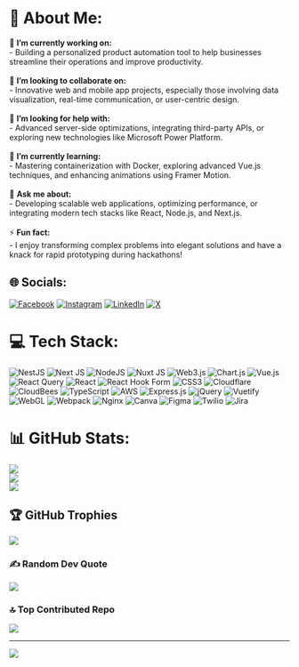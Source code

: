 # 💫 About Me:
🔭 **I’m currently working on:**  <br>- Building a personalized product automation tool to help businesses streamline their operations and improve productivity.<br><br>👯 **I’m looking to collaborate on:**  <br>- Innovative web and mobile app projects, especially those involving data visualization, real-time communication, or user-centric design.<br><br>🤝 **I’m looking for help with:**  <br>- Advanced server-side optimizations, integrating third-party APIs, or exploring new technologies like Microsoft Power Platform.<br><br>🌱 **I’m currently learning:**  <br>- Mastering containerization with Docker, exploring advanced Vue.js techniques, and enhancing animations using Framer Motion.<br><br>💬 **Ask me about:**  <br>- Developing scalable web applications, optimizing performance, or integrating modern tech stacks like React, Node.js, and Next.js.<br><br>⚡ **Fun fact:**  <br>- I enjoy transforming complex problems into elegant solutions and have a knack for rapid prototyping during hackathons!<br>


## 🌐 Socials:
[![Facebook](https://img.shields.io/badge/Facebook-%231877F2.svg?logo=Facebook&logoColor=white)](https://facebook.com/MuddusarZulfiqar) [![Instagram](https://img.shields.io/badge/Instagram-%23E4405F.svg?logo=Instagram&logoColor=white)](https://instagram.com/em_eshum) [![LinkedIn](https://img.shields.io/badge/LinkedIn-%230077B5.svg?logo=linkedin&logoColor=white)](https://linkedin.com/in/muddusar-zulfiqar) [![X](https://img.shields.io/badge/X-black.svg?logo=X&logoColor=white)](https://x.com/muddusarz) 

# 💻 Tech Stack:
![NestJS](https://img.shields.io/badge/nestjs-%23E0234E.svg?style=for-the-badge&logo=nestjs&logoColor=white) ![Next JS](https://img.shields.io/badge/Next-black?style=for-the-badge&logo=next.js&logoColor=white) ![NodeJS](https://img.shields.io/badge/node.js-6DA55F?style=for-the-badge&logo=node.js&logoColor=white) ![Nuxt JS](https://img.shields.io/badge/Nuxt-002E3B?style=for-the-badge&logo=nuxt.js&logoColor=#00DC82) ![Web3.js](https://img.shields.io/badge/web3.js-F16822?style=for-the-badge&logo=web3.js&logoColor=white) ![Chart.js](https://img.shields.io/badge/chart.js-F5788D.svg?style=for-the-badge&logo=chart.js&logoColor=white) ![Vue.js](https://img.shields.io/badge/vue.js-%2335495e.svg?style=for-the-badge&logo=vuedotjs&logoColor=%234FC08D) ![React Query](https://img.shields.io/badge/-React%20Query-FF4154?style=for-the-badge&logo=react%20query&logoColor=white) ![React](https://img.shields.io/badge/react-%2320232a.svg?style=for-the-badge&logo=react&logoColor=%2361DAFB) ![React Hook Form](https://img.shields.io/badge/React%20Hook%20Form-%23EC5990.svg?style=for-the-badge&logo=reacthookform&logoColor=white) ![CSS3](https://img.shields.io/badge/css3-%231572B6.svg?style=for-the-badge&logo=css3&logoColor=white) ![Cloudflare](https://img.shields.io/badge/Cloudflare-F38020?style=for-the-badge&logo=Cloudflare&logoColor=white) ![CloudBees](https://img.shields.io/badge/CloudBees-1997B5&?logo=cloudbees&logoColor=white&style=for-the-badge) ![TypeScript](https://img.shields.io/badge/typescript-%23007ACC.svg?style=for-the-badge&logo=typescript&logoColor=white) ![AWS](https://img.shields.io/badge/AWS-%23FF9900.svg?style=for-the-badge&logo=amazon-aws&logoColor=white) ![Express.js](https://img.shields.io/badge/express.js-%23404d59.svg?style=for-the-badge&logo=express&logoColor=%2361DAFB) ![jQuery](https://img.shields.io/badge/jquery-%230769AD.svg?style=for-the-badge&logo=jquery&logoColor=white) ![Vuetify](https://img.shields.io/badge/Vuetify-1867C0?style=for-the-badge&logo=vuetify&logoColor=AEDDFF) ![WebGL](https://img.shields.io/badge/WebGL-990000?logo=webgl&logoColor=white&style=for-the-badge) ![Webpack](https://img.shields.io/badge/webpack-%238DD6F9.svg?style=for-the-badge&logo=webpack&logoColor=black) ![Nginx](https://img.shields.io/badge/nginx-%23009639.svg?style=for-the-badge&logo=nginx&logoColor=white) ![Canva](https://img.shields.io/badge/Canva-%2300C4CC.svg?style=for-the-badge&logo=Canva&logoColor=white) ![Figma](https://img.shields.io/badge/figma-%23F24E1E.svg?style=for-the-badge&logo=figma&logoColor=white) ![Twilio](https://img.shields.io/badge/Twilio-F22F46?style=for-the-badge&logo=Twilio&logoColor=white) ![Jira](https://img.shields.io/badge/jira-%230A0FFF.svg?style=for-the-badge&logo=jira&logoColor=white)
# 📊 GitHub Stats:
![](https://github-readme-stats.vercel.app/api?username=MuddusarZulfiqar&theme=dark&hide_border=false&include_all_commits=true&count_private=false)<br/>
![](https://github-readme-streak-stats.herokuapp.com/?user=MuddusarZulfiqar&theme=dark&hide_border=false)<br/>
![](https://github-readme-stats.vercel.app/api/top-langs/?username=MuddusarZulfiqar&theme=dark&hide_border=false&include_all_commits=true&count_private=false&layout=compact)

## 🏆 GitHub Trophies
![](https://github-profile-trophy.vercel.app/?username=MuddusarZulfiqar&theme=radical&no-frame=true&no-bg=false&margin-w=4)

### ✍️ Random Dev Quote
![](https://quotes-github-readme.vercel.app/api?type=horizontal&theme=dark)

### 🔝 Top Contributed Repo
![](https://github-contributor-stats.vercel.app/api?username=MuddusarZulfiqar&limit=5&theme=dark&combine_all_yearly_contributions=true)

---
[![](https://visitcount.itsvg.in/api?id=MuddusarZulfiqar&icon=0&color=0)](https://visitcount.itsvg.in)

<!-- Proudly created with GPRM ( https://gprm.itsvg.in ) -->
